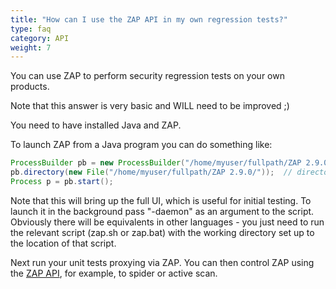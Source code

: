 ```yaml
---
title: "How can I use the ZAP API in my own regression tests?"
type: faq
category: API
weight: 7
---
```


You can use ZAP to perform security regression tests on your own products.

Note that this answer is very basic and WILL need to be improved ;)

You need to have installed Java and ZAP.

To launch ZAP from a Java program you can do something like:

```Java
ProcessBuilder pb = new ProcessBuilder("/home/myuser/fullpath/ZAP 2.9.0/zap.sh");  // full path to script, use zap.bat on Windows
pb.directory(new File("/home/myuser/fullpath/ZAP 2.9.0/"));  // directory where the script is in
Process p = pb.start();
```

Note that this will bring up the full UI, which is useful for initial testing.
To launch it in the background pass "-daemon" as an argument to the script.
Obviously there will be equivalents in other languages - you just need to run
the relevant script (zap.sh or zap.bat) with the working directory set up to
the location of that script.

Next run your unit tests proxying via ZAP. You can then control ZAP using the [ZAP API](/docs/api/), for example, to spider or active scan.
